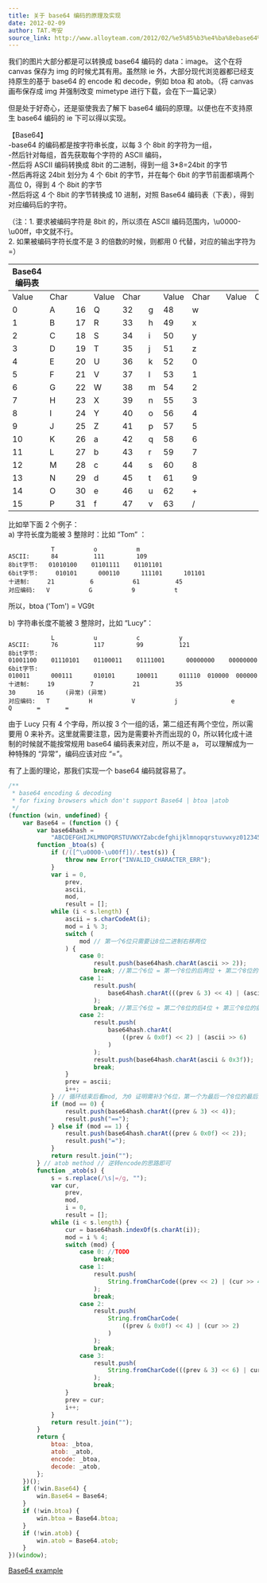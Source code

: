 ```yaml
---
title: 关于 base64 编码的原理及实现
date: 2012-02-09
author: TAT.岑安
source_link: http://www.alloyteam.com/2012/02/%e5%85%b3%e4%ba%8ebase64%e7%bc%96%e7%a0%81%e7%9a%84%e5%8e%9f%e7%90%86%e5%8f%8a%e5%ae%9e%e7%8e%b0/
---
```


<!-- {% raw %} - for jekyll -->

我们的图片大部分都是可以转换成 base64 编码的 data：image。 这个在将 canvas 保存为 img 的时候尤其有用。虽然除 ie 外，大部分现代浏览器都已经支持原生的基于 base64 的 encode 和 decode，例如 btoa 和 atob。（将 canvas 画布保存成 img 并强制改变 mimetype 进行下载，会在下一篇记录）

但是处于好奇心，还是驱使我去了解下 base64 编码的原理。以便也在不支持原生 base64 编码的 ie 下可以得以实现。  

【Base64】  
-base64 的编码都是按字符串长度，以每 3 个 8bit 的字符为一组，  
-然后针对每组，首先获取每个字符的 ASCII 编码，  
-然后将 ASCII 编码转换成 8bit 的二进制，得到一组 3\*8=24bit 的字节  
-然后再将这 24bit 划分为 4 个 6bit 的字节，并在每个 6bit 的字节前面都填两个高位 0，得到 4 个 8bit 的字节  
-然后将这 4 个 8bit 的字节转换成 10 进制，对照 Base64 编码表（下表），得到对应编码后的字符。

（注：1. 要求被编码字符是 8bit 的，所以须在 ASCII 编码范围内，\\u0000-\\u00ff，中文就不行。  
2. 如果被编码字符长度不是 3 的倍数的时候，则都用 0 代替，对应的输出字符为 =）

| **Base64 编码表** |      |    |       |      |   |       |      |   |       |      |
| -------------- | ---- | -- | ----- | ---- | - | ----- | ---- | - | ----- | ---- |
| Value          | Char |    | Value | Char |   | Value | Char |   | Value | Char |
| 0              | A    | 16 | Q     | 32   | g | 48    | w    |   |       |      |
| 1              | B    | 17 | R     | 33   | h | 49    | x    |   |       |      |
| 2              | C    | 18 | S     | 34   | i | 50    | y    |   |       |      |
| 3              | D    | 19 | T     | 35   | j | 51    | z    |   |       |      |
| 4              | E    | 20 | U     | 36   | k | 52    | 0    |   |       |      |
| 5              | F    | 21 | V     | 37   | l | 53    | 1    |   |       |      |
| 6              | G    | 22 | W     | 38   | m | 54    | 2    |   |       |      |
| 7              | H    | 23 | X     | 39   | n | 55    | 3    |   |       |      |
| 8              | I    | 24 | Y     | 40   | o | 56    | 4    |   |       |      |
| 9              | J    | 25 | Z     | 41   | p | 57    | 5    |   |       |      |
| 10             | K    | 26 | a     | 42   | q | 58    | 6    |   |       |      |
| 11             | L    | 27 | b     | 43   | r | 59    | 7    |   |       |      |
| 12             | M    | 28 | c     | 44   | s | 60    | 8    |   |       |      |
| 13             | N    | 29 | d     | 45   | t | 61    | 9    |   |       |      |
| 14             | O    | 30 | e     | 46   | u | 62    | +    |   |       |      |
| 15             | P    | 31 | f     | 47   | v | 63    | /    |   |       |      |

比如举下面 2 个例子：  
a) 字符长度为能被 3 整除时：比如 “Tom” ：

                T           o           m
    ASCII:      84          111         109
    8bit字节:   01010100    01101111    01101101
    6bit字节:     010101      000110      111101      101101
    十进制:     21          6           61          45
    对应编码:   V           G           9           t

所以，btoa ('Tom') = VG9t

b) 字符串长度不能被 3 整除时，比如 “Lucy”：

                L           u           c           y
    ASCII:      76          117         99          121
    8bit字节:   01001100    01110101    01100011    01111001      00000000    00000000
    6bit字节:     010011      000111      010101      100011      011110  010000  000000  000000
    十进制:     19          7           21          35             30      16      (异常) (异常)
    对应编码:   T           H           V           j               e       Q       =       =

由于 Lucy 只有 4 个字母，所以按 3 个一组的话，第二组还有两个空位，所以需要用 0 来补齐。这里就需要注意，因为是需要补齐而出现的 0，所以转化成十进制的时候就不能按常规用 base64 编码表来对应，所以不是 a， 可以理解成为一种特殊的 “异常”，编码应该对应 “=”。

有了上面的理论，那我们实现一个 base64 编码就容易了。

```javascript
/**
 * base64 encoding & decoding
 * for fixing browsers which don't support Base64 | btoa |atob
 */
(function (win, undefined) {
    var Base64 = (function () {
        var base64hash =
            "ABCDEFGHIJKLMNOPQRSTUVWXYZabcdefghijklmnopqrstuvwxyz0123456789+/"; // btoa method
        function _btoa(s) {
            if (/([^\u0000-\u00ff])/.test(s)) {
                throw new Error("INVALID_CHARACTER_ERR");
            }
            var i = 0,
                prev,
                ascii,
                mod,
                result = [];
            while (i < s.length) {
                ascii = s.charCodeAt(i);
                mod = i % 3;
                switch (
                    mod // 第一个6位只需要让8位二进制右移两位
                ) {
                    case 0:
                        result.push(base64hash.charAt(ascii >> 2));
                        break; //第二个6位 = 第一个8位的后两位 + 第二个8位的前4位
                    case 1:
                        result.push(
                            base64hash.charAt(((prev & 3) << 4) | (ascii >> 4))
                        );
                        break; //第三个6位 = 第二个8位的后4位 + 第三个8位的前2位 //第4个6位 = 第三个8位的后6位
                    case 2:
                        result.push(
                            base64hash.charAt(
                                ((prev & 0x0f) << 2) | (ascii >> 6)
                            )
                        );
                        result.push(base64hash.charAt(ascii & 0x3f));
                        break;
                }
                prev = ascii;
                i++;
            } // 循环结束后看mod, 为0 证明需补3个6位，第一个为最后一个8位的最后两位后面补4个0。另外两个6位对应的是异常的“=”； // mod为1，证明还需补两个6位，一个是最后一个8位的后4位补两个0，另一个对应异常的“=”
            if (mod == 0) {
                result.push(base64hash.charAt((prev & 3) << 4));
                result.push("==");
            } else if (mod == 1) {
                result.push(base64hash.charAt((prev & 0x0f) << 2));
                result.push("=");
            }
            return result.join("");
        } // atob method // 逆转encode的思路即可
        function _atob(s) {
            s = s.replace(/\s|=/g, "");
            var cur,
                prev,
                mod,
                i = 0,
                result = [];
            while (i < s.length) {
                cur = base64hash.indexOf(s.charAt(i));
                mod = i % 4;
                switch (mod) {
                    case 0: //TODO
                        break;
                    case 1:
                        result.push(
                            String.fromCharCode((prev << 2) | (cur >> 4))
                        );
                        break;
                    case 2:
                        result.push(
                            String.fromCharCode(
                                ((prev & 0x0f) << 4) | (cur >> 2)
                            )
                        );
                        break;
                    case 3:
                        result.push(
                            String.fromCharCode(((prev & 3) << 6) | cur)
                        );
                        break;
                }
                prev = cur;
                i++;
            }
            return result.join("");
        }
        return {
            btoa: _btoa,
            atob: _atob,
            encode: _btoa,
            decode: _atob,
        };
    })();
    if (!win.Base64) {
        win.Base64 = Base64;
    }
    if (!win.btoa) {
        win.btoa = Base64.btoa;
    }
    if (!win.atob) {
        win.atob = Base64.atob;
    }
})(window);
```

[Base64 example](http://hongru.github.com/proj/base64/test.html)

<!-- {% endraw %} - for jekyll -->